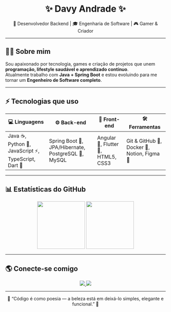 <h1 align="center">✨ Davy Andrade ✨</h1>
<p align="center">
  🚀 Desenvolvedor Backend | 🎓 Engenharia de Software | 🎮 Gamer & Criador
</p>

---

## 👨‍💻 Sobre mim
Sou apaixonado por tecnologia, games e criação de projetos que unem **programação, lifestyle saudável e aprendizado contínuo**.  
Atualmente trabalho com **Java + Spring Boot** e estou evoluindo para me tornar um **Engenheiro de Software completo**.  

---

## ⚡ Tecnologias que uso

<div align="center">

| 💻 Linguagens | ⚙️ Back-end | 🎨 Front-end | 🛠️ Ferramentas |
|---------------|------------|--------------|----------------|
| Java ☕, Python 🐍, JavaScript ⚡, TypeScript, Dart 🦄 | Spring Boot 🍃, JPA/Hibernate, PostgreSQL 🐘, MySQL | Angular 🔺, Flutter 💙, HTML5, CSS3 | Git & GitHub 🐙, Docker 🐳, Notion, Figma 🎨 |

</div>

---

## 📊 Estatísticas do GitHub

<div align="center">

<img src="https://github-readme-stats.vercel.app/api?username=davyandrade&show_icons=true&theme=radical&hide_border=true&count_private=true" height="150"/> 
<img src="https://github-readme-stats.vercel.app/api/top-langs/?username=davyandrade&layout=compact&theme=radical&hide_border=true" height="150"/>

</div>

---

## 🌎 Conecte-se comigo

<p align="center">
  <a href="https://www.linkedin.com/in/seu-linkedin">
    <img src="https://img.shields.io/badge/-LinkedIn-0A66C2?style=flat&logo=linkedin&logoColor=white"/>
  </a>
  <a href="mailto:seuemail@gmail.com">
    <img src="https://img.shields.io/badge/-Gmail-D14836?style=flat&logo=gmail&logoColor=white"/>
  </a>
</p>

---

<p align="center">
  🌟 “Código é como poesia — a beleza está em deixá-lo simples, elegante e funcional.” 🌟
</p>
